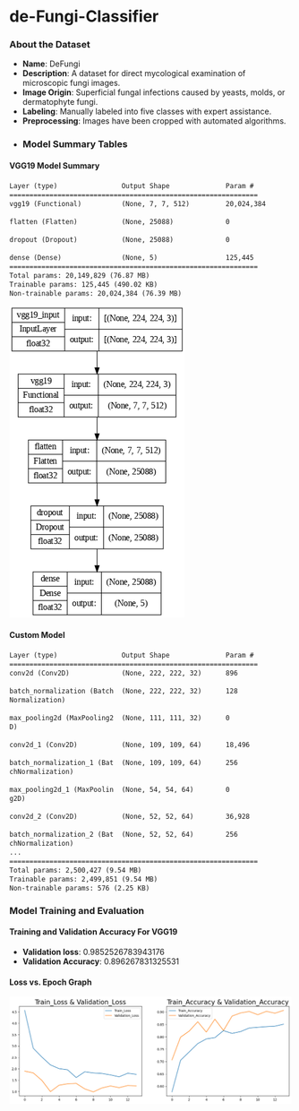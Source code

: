 # de-Fungi-Classifier
### About the Dataset
- **Name**: DeFungi
- **Description**: A dataset for direct mycological examination of microscopic fungi images.
- **Image Origin**: Superficial fungal infections caused by yeasts, molds, or dermatophyte fungi.
- **Labeling**: Manually labeled into five classes with expert assistance.
- **Preprocessing**: Images have been cropped with automated algorithms.
- ### Model Summary Tables

#### VGG19 Model Summary
```plaintext
Layer (type)                Output Shape              Param #
==============================================================
vgg19 (Functional)          (None, 7, 7, 512)         20,024,384

flatten (Flatten)           (None, 25088)             0

dropout (Dropout)           (None, 25088)             0

dense (Dense)               (None, 5)                 125,445
==============================================================
Total params: 20,149,829 (76.87 MB)
Trainable params: 125,445 (490.02 KB)
Non-trainable params: 20,024,384 (76.39 MB)
```
![VGG19 Model Summary](https://github.com/Soumyasharmaa/de-Fungi-Classifier/blob/main/Model_summary.png?raw=true)

#### Custom Model
```plaintext
Layer (type)                Output Shape              Param #
==============================================================
conv2d (Conv2D)             (None, 222, 222, 32)      896

batch_normalization (Batch  (None, 222, 222, 32)      128
Normalization)

max_pooling2d (MaxPooling2  (None, 111, 111, 32)      0
D)

conv2d_1 (Conv2D)           (None, 109, 109, 64)      18,496

batch_normalization_1 (Bat  (None, 109, 109, 64)      256
chNormalization)

max_pooling2d_1 (MaxPoolin  (None, 54, 54, 64)        0
g2D)

conv2d_2 (Conv2D)           (None, 52, 52, 64)        36,928

batch_normalization_2 (Bat  (None, 52, 52, 64)        256
chNormalization)
...
==============================================================
Total params: 2,500,427 (9.54 MB)
Trainable params: 2,499,851 (9.54 MB)
Non-trainable params: 576 (2.25 KB)
```
### Model Training and Evaluation

#### Training and Validation Accuracy For VGG19

- **Validation loss**: 0.9852526783943176
- **Validation Accuracy**: 0.896267831325531

#### Loss vs. Epoch Graph

![Loss vs. Epoch](https://github.com/Soumyasharmaa/de-Fungi-Classifier/blob/main/Train_valid_loss_vs_epochs.png?raw=true)
